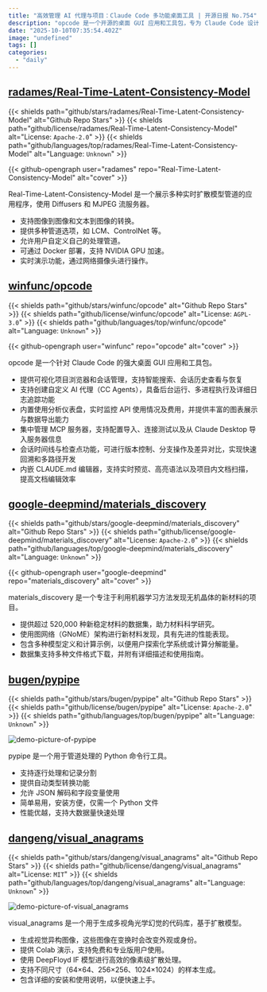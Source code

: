 ```yaml
---
title: "高效管理 AI 代理与项目：Claude Code 多功能桌面工具 | 开源日报 No.754"
description: "opcode 是一个开源的桌面 GUI 应用和工具包，专为 Claude Code 设计，提供可视化项目管理、智能搜索、会话管理和自定义 AI 代理的创建。它具备实时的 API 使用分析、MCP 服务器管理、会话时间线和版本控制功能，此外还内置文档编辑器，提升文档编辑和项目管理的效率。"
date: "2025-10-10T07:35:54.402Z"
image: "undefined"
tags: []
categories:
  - "daily"
---
```


## [radames/Real-Time-Latent-Consistency-Model](https://github.com/radames/Real-Time-Latent-Consistency-Model)

{{< shields path="github/stars/radames/Real-Time-Latent-Consistency-Model" alt="Github Repo Stars" >}} {{< shields path="github/license/radames/Real-Time-Latent-Consistency-Model" alt="License: `Apache-2.0`" >}} {{< shields path="github/languages/top/radames/Real-Time-Latent-Consistency-Model" alt="Language: `Unknown`" >}}

{{< github-opengraph user="radames" repo="Real-Time-Latent-Consistency-Model" alt="cover" >}}

Real-Time-Latent-Consistency-Model 是一个展示多种实时扩散模型管道的应用程序，使用 Diffusers 和 MJPEG 流服务器。

- 支持图像到图像和文本到图像的转换。
- 提供多种管道选项，如 LCM、ControlNet 等。
- 允许用户自定义自己的处理管道。
- 可通过 Docker 部署，支持 NVIDIA GPU 加速。
- 实时演示功能，通过网络摄像头进行操作。
  
## [winfunc/opcode](https://github.com/winfunc/opcode)

{{< shields path="github/stars/winfunc/opcode" alt="Github Repo Stars" >}} {{< shields path="github/license/winfunc/opcode" alt="License: `AGPL-3.0`" >}} {{< shields path="github/languages/top/winfunc/opcode" alt="Language: `Unknown`" >}}

{{< github-opengraph user="winfunc" repo="opcode" alt="cover" >}}

opcode 是一个针对 Claude Code 的强大桌面 GUI 应用和工具包。

- 提供可视化项目浏览器和会话管理，支持智能搜索、会话历史查看与恢复
- 支持创建自定义 AI 代理（CC Agents），具备后台运行、多进程执行及详细日志追踪功能
- 内置使用分析仪表盘，实时监控 API 使用情况及费用，并提供丰富的图表展示与数据导出能力
- 集中管理 MCP 服务器，支持配置导入、连接测试以及从 Claude Desktop 导入服务器信息
- 会话时间线与检查点功能，可进行版本控制、分支操作及差异对比，实现快速回溯和多路径开发
- 内嵌 CLAUDE.md 编辑器，支持实时预览、高亮语法以及项目内文档扫描，提高文档编辑效率
  
## [google-deepmind/materials_discovery](https://github.com/google-deepmind/materials_discovery)

{{< shields path="github/stars/google-deepmind/materials_discovery" alt="Github Repo Stars" >}} {{< shields path="github/license/google-deepmind/materials_discovery" alt="License: `Apache-2.0`" >}} {{< shields path="github/languages/top/google-deepmind/materials_discovery" alt="Language: `Unknown`" >}}

{{< github-opengraph user="google-deepmind" repo="materials_discovery" alt="cover" >}}

materials_discovery 是一个专注于利用机器学习方法发现无机晶体的新材料的项目。

- 提供超过 520,000 种新稳定材料的数据集，助力材料科学研究。
- 使用图网络（GNoME）架构进行新材料发现，具有先进的性能表现。
- 包含多种模型定义和计算示例，以便用户探索化学系统或计算分解能量。
- 数据集支持多种文件格式下载，并附有详细描述和使用指南。
  
## [bugen/pypipe](https://github.com/bugen/pypipe)

{{< shields path="github/stars/bugen/pypipe" alt="Github Repo Stars" >}} {{< shields path="github/license/bugen/pypipe" alt="License: `Apache-2.0`" >}} {{< shields path="github/languages/top/bugen/pypipe" alt="Language: `Unknown`" >}}

![demo-picture-of-pypipe](https://static.osguider.com/subject/github/bugen/pypipe/cfb6691ae695bab96a535dd20869cccd.svg)

pypipe 是一个用于管道处理的 Python 命令行工具。

- 支持逐行处理和记录分割
- 提供自动类型转换功能
- 允许 JSON 解码和字段变量使用
- 简单易用，安装方便，仅需一个 Python 文件
- 性能优越，支持大数据量快速处理
  
## [dangeng/visual_anagrams](https://github.com/dangeng/visual_anagrams)

{{< shields path="github/stars/dangeng/visual_anagrams" alt="Github Repo Stars" >}} {{< shields path="github/license/dangeng/visual_anagrams" alt="License: `MIT`" >}} {{< shields path="github/languages/top/dangeng/visual_anagrams" alt="Language: `Unknown`" >}}

![demo-picture-of-visual_anagrams](https://static.osguider.com/subject/github/dangeng/visual_anagrams/d2122003eca6431fd960e2881784ca0a.gif)

visual_anagrams 是一个用于生成多视角光学幻觉的代码库，基于扩散模型。

- 生成视觉异构图像，这些图像在变换时会改变外观或身份。
- 提供 Colab 演示，支持免费和专业版用户使用。
- 使用 DeepFloyd IF 模型进行高效的像素级扩散处理。
- 支持不同尺寸（64×64、256×256、1024×1024）的样本生成。
- 包含详细的安装和使用说明，以便快速上手。
  
